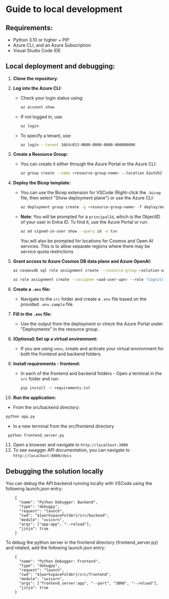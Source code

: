 # Guide to local development

## Requirements:

- Python 3.10 or higher + PIP
- Azure CLI, and an Azure Subscription
- Visual Studio Code IDE

## Local deployment and debugging:

1. **Clone the repository.**

2. **Log into the Azure CLI:**

   - Check your login status using:
     ```bash
     az account show
     ```
   - If not logged in, use:
     ```bash
     az login
     ```
   - To specify a tenant, use:
     ```bash
     az login --tenant 16b3c013-0000-0000-0000-000000000
     ```

3. **Create a Resource Group:**

   - You can create it either through the Azure Portal or the Azure CLI:
     ```bash
     az group create --name <resource-group-name> --location EastUS2
     ```

4. **Deploy the Bicep template:**

   - You can use the Bicep extension for VSCode (Right-click the `.bicep` file, then select "Show deployment plane") or use the Azure CLI:
     ```bash
     az deployment group create -g <resource-group-name> -f deploy/macae-dev.bicep --query 'properties.outputs'
     ```
   - **Note**: You will be prompted for a `principalId`, which is the ObjectID of your user in Entra ID. To find it, use the Azure Portal or run:
     ```bash
     az ad signed-in-user show --query id -o tsv
     ```
     You will also be prompted for locations for Cosmos and Open AI services.  This is to allow separate regions where there may be service quota restrictions

5. **Grant access to Azure Cosmos DB data plane and Azure OpenAI:**

    ```bash
    az cosmosdb sql role assignment create --resource-group <solution-accelerator-rg> --account-name <cosmos-db-account-name> --role-definition-name "Cosmos DB Built-in Data Contributor" --principal-id <aad-user-object-id> --scope /subscriptions/<subscription-id>/resourceGroups/<solution-accelerator-rg>/providers/Microsoft.DocumentDB/databaseAccounts/<cosmos-db-account-name>
    ```

    ```bash
    az role assignment create --assignee <aad-user-upn> --role "Cognitive Services OpenAI User" --scope /subscriptions/<subscription-id>/resourceGroups/<solution-accelerator-rg>/providers/Microsoft.CognitiveServices/accounts/<azure-openai-account-name>
    ```

6. **Create a `.env` file:**

   - Navigate to the `src` folder and create a `.env` file based on the provided `.env.sample` file.

7. **Fill in the `.env` file:**

   - Use the output from the deployment or check the Azure Portal under "Deployments" in the resource group.

8. **(Optional) Set up a virtual environment:**

   - If you are using `venv`, create and activate your virtual environment for both the frontend and backend folders.

9. **Install requirements - frontend:**

   - In each of the frontend and backend folders -
     Open a terminal in the `src` folder and run:
     ```bash
     pip install -r requirements.txt
     ```

10. **Run the application:**
   - From the src/backend directory:
   ```bash
   python app.py
   ```
   - In a new terminal from the src/frontend directory
  ```bash
   python frontend_server.py
   ```

11. Open a browser and navigate to `http://localhost:3000`
12. To see swagger API documentation, you can navigate to `http://localhost:8000/docs`

## Debugging the solution locally

You can debug the API backend running locally with VSCode using the following launch.json entry:

```
    {
      "name": "Python Debugger: Backend",
      "type": "debugpy",
      "request": "launch",
      "cwd": "${workspaceFolder}/src/backend",
      "module": "uvicorn",
      "args": ["app:app", "--reload"],
      "jinja": true
    }
```
To debug the python server in the frontend directory (frontend_server.py) and related, add the following launch.json entry:

```
    {
      "name": "Python Debugger: Frontend",
      "type": "debugpy",
      "request": "launch",
      "cwd": "${workspaceFolder}/src/frontend",
      "module": "uvicorn",
      "args": ["frontend_server:app", "--port", "3000", "--reload"],
      "jinja": true
    }
```

